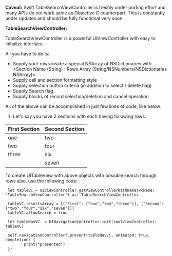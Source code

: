 **Caveat:**
Swift TableSearchViewController is freshly under porting effort and many APIs do not work same as Objective C counterpart. This is constantly under updates and should be fully functional very soon.

**TableSearchViewController:**

TableSearchViewController is a powerful UIViewController with easy to initialize interface. 

All you have to do is:

- Supply your rows inside a special NSArray of NSDictionaries with <Section Name (String) : Rows Array (String/NSNumbers/NSDictionaries NSArray)>
- Supply cell and section formatting style
- Supply selection button criteria (in addition to select / delete flag)
- Supply Search flag
- Supply blocks of record selection/deletion and cancel operation

All of the above can be accomplished in just few lines of code, like below:

1. Let's say you have 2 sections with each having following rows:

| First Section | Second Section |
|---------------|----------------|
| one           | two            |
| two           | four          |
| three         | six           |
|               | seven            |

To create UITableView with above objects with possible search through rows also, use the following code:

     let tableVC = UIViewController.getViewControllerWithName(vcName: "TableSearchViewController") as! TableSearchViewController
        
     tableVC.resultsArray = [["First": ["one","two","three"]], ["Second": ["two","four","six","seven"]]]
     tableVC.allowSearch = true
        
     let tableNavVC  = UINavigationController.init(rootViewController: tableVC)
        
     self.navigationController?.present(tableNavVC, animated: true, completion: {
            print("presented")
     })
